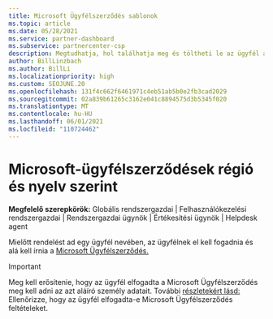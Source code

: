 ```yaml
---
title: Microsoft Ügyfélszerződés sablonok
ms.topic: article
ms.date: 05/28/2021
ms.service: partner-dashboard
ms.subservice: partnercenter-csp
description: Megtudhatja, hol találhatja meg és töltheti le az ügyfél által áttekintni Microsoft Ügyfélszerződés régióspecifikus és nyelvspecifikus verzióit.
author: BillLinzbach
ms.author: BillLi
ms.localizationpriority: high
ms.custom: SEOJUNE.20
ms.openlocfilehash: 131f4c662f6461971c4eb51ab5b0e2fb3cad2029
ms.sourcegitcommit: 02a839b61265c3162e041c8894575d3b5345f020
ms.translationtype: MT
ms.contentlocale: hu-HU
ms.lasthandoff: 06/01/2021
ms.locfileid: "110724462"
---
```

# <a name="microsoft-customer-agreements-by-region-and-language"></a>Microsoft-ügyfélszerződések régió és nyelv szerint

**Megfelelő szerepkörök:** Globális rendszergazdai | Felhasználókezelési rendszergazdai | Rendszergazdai ügynök | Értékesítési ügynök | Helpdesk agent

Mielőtt rendelést ad egy ügyfél nevében, az ügyfélnek el kell fogadnia és alá kell írnia a [Microsoft Ügyfélszerződés.](https://www.microsoft.com/licensing/docs/customeragreement)

>[!IMPORTANT]
> Meg kell erősítenie, hogy az ügyfél elfogadta a Microsoft Ügyfélszerződés meg kell adni az azt aláíró személy adatait. További [részletekért lásd:](./confirm-customer-agreement.md) Ellenőrizze, hogy az ügyfél elfogadta-e Microsoft Ügyfélszerződés feltételeket.
